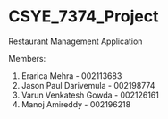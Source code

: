 # CSYE_7374_Project
Restaurant Management Application

Members:
1. Erarica Mehra -	002113683
2. Jason Paul Darivemula -	002198774
3. Varun Venkatesh Gowda - 002126161
4. Manoj Amireddy	- 002196218
